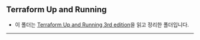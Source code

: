 ## Terraform Up and Running

- 이 폴더는 [Terraform Up and Running 3rd edition](https://www.oreilly.com/library/view/terraform-up-and/9781098116736/)을 읽고 정리한 폴더입니다.

---
